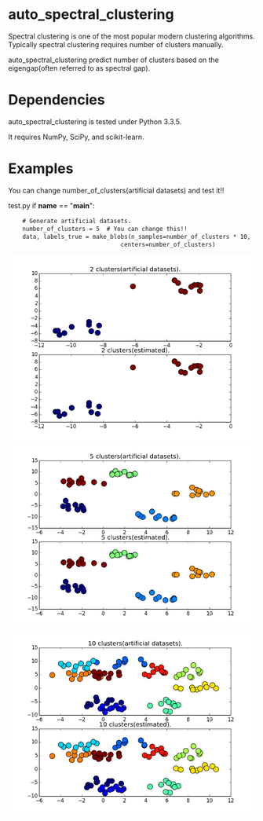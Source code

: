 auto_spectral_clustering
========================
Spectral clustering is one of the most popular modern clustering algorithms.
  Typically spectral clustering requires number of clusters manually.

auto_spectral_clustering predict number of clusters based on the eigengap(often referred to as spectral gap).

Dependencies
========================
auto_spectral_clustering is tested under Python 3.3.5.

It requires NumPy, SciPy, and scikit-learn.

Examples
========================
You can change number_of_clusters(artificial datasets) and test it!!

test.py
    if __name__ == "__main__":

        # Generate artificial datasets.
        number_of_clusters = 5  # You can change this!!
        data, labels_true = make_blobs(n_samples=number_of_clusters * 10,
                                    centers=number_of_clusters)

![Alt text](/fig/2.png "2 clusters")
![Alt text](/fig/5.png "5 clusters")
![Alt text](/fig/10.png "10 clusters")